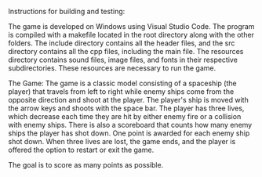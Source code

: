 Instructions for building and testing:

The game is developed on Windows using Visual Studio Code. 
The program is compiled with a makefile located in the root directory along with the other folders. 
The include directory contains all the header files, and the src directory contains all the cpp files, including the main file. 
The resources directory contains sound files, image files, and fonts in their respective subdirectories. 
These resources are necessary to run the game.

The Game:
The game is a classic model consisting of a spaceship (the player) that travels from left to right while enemy ships come from the opposite direction and shoot at the player. 
The player's ship is moved with the arrow keys and shoots with the space bar. 
The player has three lives, which decrease each time they are hit by either enemy fire or a collision with enemy ships. 
There is also a scoreboard that counts how many enemy ships the player has shot down. 
One point is awarded for each enemy ship shot down. When three lives are lost, the game ends, and the player is offered the option to restart or exit the game.

The goal is to score as many points as possible.
